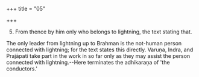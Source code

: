 +++
title = "05"

+++


5. From thence by him only who belongs to lightning, the text stating that.

The only leader from lightning up to Brahman is the not-human person connected with lightning; for the text states this directly. Varuṇa, Indra, and Prajāpati take part in the work in so far only as they may assist the person connected with lightning.--Here terminates the adhikaraṇa of 'the conductors.'

